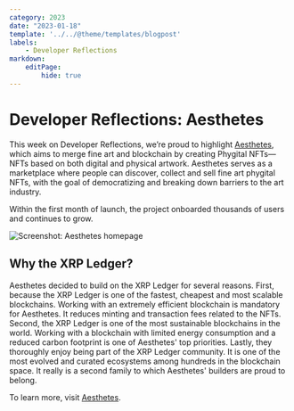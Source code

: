 ```yaml
---
category: 2023
date: "2023-01-18"
template: '../../@theme/templates/blogpost'
labels:
    - Developer Reflections
markdown:
    editPage:
        hide: true
---
```

# Developer Reflections: Aesthetes

This week on Developer Reflections, we’re proud to highlight [Aesthetes](https://aesthetes.com/), which aims to merge fine art and blockchain by creating Phygital NFTs—NFTs based on both digital and physical artwork. Aesthetes serves as a marketplace where people can discover, collect and sell fine art phygital NFTs, with the goal of democratizing and breaking down barriers to the art industry.

<!-- BREAK -->

Within the first month of launch, the project onboarded thousands of users and continues to grow.

![Screenshot: Aesthetes homepage](/blog/img/dev-reflections-aesthetes.png)


## Why the XRP Ledger?

Aesthetes decided to build on the XRP Ledger for several reasons. First, because the XRP Ledger is one of the fastest, cheapest and most scalable blockchains. Working with an extremely efficient blockchain is mandatory for Aesthetes. It reduces minting and transaction fees related to the NFTs. Second, the XRP Ledger is one of the most sustainable blockchains in the world. Working with a blockchain with limited energy consumption and a reduced carbon footprint is one of Aesthetes' top priorities. Lastly, they thoroughly enjoy being part of the XRP Ledger community. It is one of the most evolved and curated ecosystems among hundreds in the blockchain space. It really is a second family to which Aesthetes' builders are proud to belong.

To learn more, visit [Aesthetes](https://aesthetes.com/).
